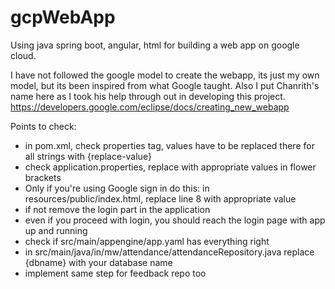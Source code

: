 # gcpWebApp
Using java spring boot, angular, html for building a web app on google cloud.

I have not followed the google model to create the webapp, its just my own model, but its been inspired from what Google taught. Also I put Chanrith's name here as I took his help through out in developing this project.
https://developers.google.com/eclipse/docs/creating_new_webapp


Points to check:
- in pom.xml, check properties tag, values have to be replaced there for all strings with {replace-value}
- check application.properties, replace with appropriate values in flower brackets
- Only if you're using Google sign in do this: in resources/public/index.html, replace line 8 with appropriate value
 - if not remove the login part in the application
 - even if you proceed with login, you should reach the login page with app up and running
- check if src/main/appengine/app.yaml has everything right
- in src/main/java/in/mw/attendance/attendanceRepository.java replace {dbname} with your database name
- implement same step for feedback repo too

